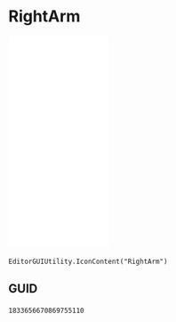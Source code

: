 # RightArm
![](/img/RightArm.png)

``` CSharp
EditorGUIUtility.IconContent("RightArm")
```
## GUID
```
1833656670869755110
```
